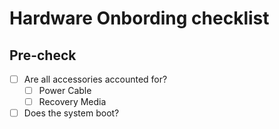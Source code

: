 # Hardware Onbording checklist

## Pre-check


- [ ] Are all accessories accounted for? 
    - [ ] Power Cable
    - [ ] Recovery Media
- [ ] Does the system boot?
